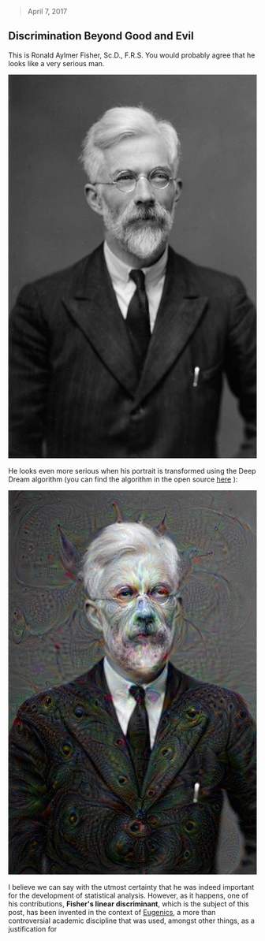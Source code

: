 > April 7, 2017

## Discrimination Beyond Good and Evil

This is Ronald Aylmer Fisher, Sc.D., F.R.S.
You would probably agree that he looks like a very serious man.

![](assets/post2/fisher.jpg)

He looks even more serious when his portrait is transformed using the Deep Dream algorithm (you can find the algorithm in the open source [here] ):

[here]:https://deepdreamgenerator.com/generator-style

![](assets/post2/dream_fisher.jpg)

I believe we can say with the utmost certainty that he was indeed important for the development of statistical analysis. However, as it happens, one of his contributions, __Fisher's linear discriminant__, which is the subject of this post, has been invented in the context of [Eugenics], a more than controversial academic discipline that was used, amongst other things, as a justification for   


[Eugenics]:https://en.wikipedia.org/wiki/Eugenics
